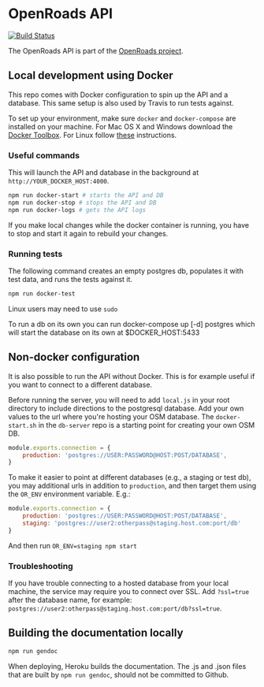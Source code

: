 # OpenRoads API
[![Build Status](https://magnum.travis-ci.com/opengovt/openroads-api.svg?token=tqZJSdEbKcpsuN9Fxqua&branch=master)](https://magnum.travis-ci.com/opengovt/openroads-api)

The OpenRoads API is part of the [OpenRoads project](https://github.com/developmentseed/openroads).

## Local development using Docker
This repo comes with Docker configuration to spin up the API and a database. This same setup is also used by Travis to run tests against.

To set up your environment, make sure `docker` and `docker-compose` are installed on your machine. For Mac OS X and Windows download the [Docker Toolbox](https://www.docker.com/docker-toolbox). For Linux follow [these](https://docs.docker.com/compose/install/) instructions.

### Useful commands
This will launch the API and database in the background at `http://YOUR_DOCKER_HOST:4000`.

```sh
npm run docker-start # starts the API and DB
npm run docker-stop # stops the API and DB
npm run docker-logs # gets the API logs
```

If you make local changes while the docker container is running, you have to stop and start it again to rebuild your changes.

### Running tests
The following command creates an empty postgres db, populates it with test data, and runs the tests against it. 

```sh
npm run docker-test
```

Linux users may need to use `sudo`

To run a db on its own you can run docker-compose up [-d] postgres which will start the database on its own at $DOCKER_HOST:5433

## Non-docker configuration
It is also possible to run the API without Docker. This is for example useful if you want to connect to a different database.

Before running the server, you will need to add `local.js` in your root directory to include directions to the postgresql database. Add your own values to the url where you're hosting your OSM database. The `docker-start.sh` in the `db-server` repo is a starting point for creating your own OSM DB.

```javascript
module.exports.connection = {
    production: 'postgres://USER:PASSWORD@HOST:POST/DATABASE',
}
```

To make it easier to point at different databases (e.g., a staging or test db), you may additional urls in addition to `production`, and then target them using the `OR_ENV` environment variable.  E.g.:

```js
module.exports.connection = {
    production: 'postgres://USER:PASSWORD@HOST:POST/DATABASE',
    staging: 'postgres://user2:otherpass@staging.host.com:port/db'
}
```

And then run `OR_ENV=staging npm start`

### Troubleshooting
If you have trouble connecting to a hosted database from your local machine, the service may require you to connect over SSL. Add `?ssl=true` after the database name, for example: `postgres://user2:otherpass@staging.host.com:port/db?ssl=true`.


## Building the documentation locally

```sh
npm run gendoc
```

When deploying, Heroku builds the documentation. The .js and .json files that are built by `npm run gendoc`, should not be committed to Github.
